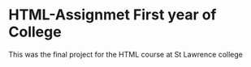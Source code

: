 # HTML-Assignmet First year of College
This was the final project for the HTML course at St Lawrence college
